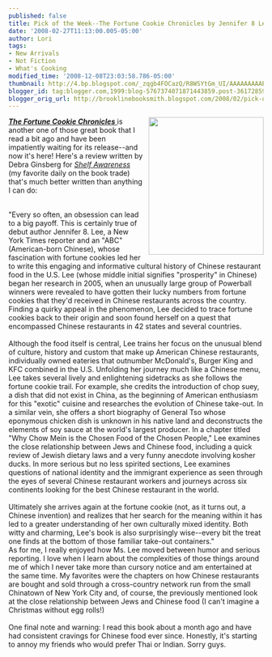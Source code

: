 ```yaml
---
published: false
title: Pick of the Week--The Fortune Cookie Chronicles by Jennifer 8 Lee
date: '2008-02-27T11:13:00.005-05:00'
author: Lori
tags:
- New Arrivals
- Not Fiction
- What's Cooking
modified_time: '2008-12-08T23:03:58.786-05:00'
thumbnail: http://4.bp.blogspot.com/_zqgb4FOCazQ/R8WSYtGm_UI/AAAAAAAAAEk/tG4Op0DVv1c/s72-c/fortune+cookie.jpg
blogger_id: tag:blogger.com,1999:blog-5767374071871443859.post-3617285981992376302
blogger_orig_url: http://brooklinebooksmith.blogspot.com/2008/02/pick-of-week-fortune-cookie-chronicles.html
---
```


<img id="BLOGGER_PHOTO_ID_5171700700226714946" style="FLOAT: right; MARGIN: 0px 0px 10px 10px; CURSOR: hand" height="272" alt="" src="http://4.bp.blogspot.com/_zqgb4FOCazQ/R8WSYtGm_UI/AAAAAAAAAEk/tG4Op0DVv1c/s320/fortune+cookie.jpg" width="227" border="0" /><a href="http://brookline.booksense.com/NASApp/store/Product?s=showproduct&amp;isbn=9780446580076"><strong><em>The Fortune Cookie Chronicles</em></strong> </a>is another one of those great book that I read a bit ago and have been impatiently waiting for its release--and now it's here! Here's a review written by Debra Ginsberg for <a href="http://www.shelf-awareness.com/"><em>Shelf Awareness</em> </a>(my favorite daily on the book trade) that's much better written than anything I can do: <div><br /><div></div><div>"Every so often, an obsession can lead to a big payoff. This is certainly true of debut author Jennifer 8. Lee, a New York Times reporter and an "ABC" (American-born Chinese), whose fascination with fortune cookies led her to write this engaging and informative cultural history of Chinese restaurant food in the U.S. Lee (whose middle initial signifies "prosperity" in Chinese) began her research in 2005, when an unusually large group of Powerball winners were revealed to have gotten their lucky numbers from fortune cookies that they'd received in Chinese restaurants across the country. Finding a quirky appeal in the phenomenon, Lee decided to trace fortune cookies back to their origin and soon found herself on a quest that encompassed Chinese restaurants in 42 states and several countries.<br /><br />Although the food itself is central, Lee trains her focus on the unusual blend of culture, history and custom that make up American Chinese restaurants, individually owned eateries that outnumber McDonald's, Burger King and KFC combined in the U.S. Unfolding her journey much like a Chinese menu, Lee takes several lively and enlightening sidetracks as she follows the fortune cookie trail. For example, she credits the introduction of chop suey, a dish that did not exist in China, as the beginning of American enthusiasm for this "exotic" cuisine and researches the evolution of Chinese take-out. In a similar vein, she offers a short biography of General Tso whose eponymous chicken dish is unknown in his native land and deconstructs the elements of soy sauce at the world's largest producer. In a chapter titled "Why Chow Mein is the Chosen Food of the Chosen People," Lee examines the close relationship between Jews and Chinese food, including a quick review of Jewish dietary laws and a very funny anecdote involving kosher ducks. In more serious but no less spirited sections, Lee examines questions of national identity and the immigrant experience as seen through the eyes of several Chinese restaurant workers and journeys across six continents looking for the best Chinese restaurant in the world.<br /><br />Ultimately she arrives again at the fortune cookie (not, as it turns out, a Chinese invention) and realizes that her search for the meaning within it has led to a greater understanding of her own culturally mixed identity. Both witty and charming, Lee's book is also surprisingly wise--every bit the treat one finds at the bottom of those familiar take-out containers."<br /></div><div>As for me, I really enjoyed how Ms. Lee moved between humor and serious reporting. I love when I learn about the complexities of those things around me of which I never take more than cursory notice and am entertained at the same time. My favorites were the chapters on how Chinese restaurants are bought and sold through a cross-country network run from the small Chinatown of New York City and, of course, the previously mentioned look at the close relationship between Jews and Chinese food (I can't imagine a Christmas without egg rolls!) </div><br /><div>One final note and warning: I read this book about a month ago and have had consistent cravings for Chinese food ever since. Honestly, it's starting to annoy my friends who would prefer Thai or Indian. Sorry guys.</div></div>